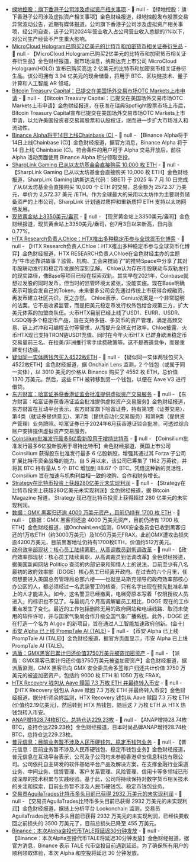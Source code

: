 - [绿地控股：旗下香港子公司涉及虚拟资产相关事项]() - 📰 null - 【绿地控股：旗下香港子公司涉及虚拟资产相关事项】金色财经报道，绿地控股发布股票交易异常波动公告，近期有媒体报道，公司旗下香港子公司涉及虚拟资产相关事项，经公司自查，该子公司2024年营业收入占公司营业收入总额的1%以下，对公司生产经营不产生重大影响。
- [MicroCloud Hologram已购买2亿美元的比特币和加密货币相关证券衍生品]() - 📰 null - 【MicroCloud Hologram已购买2亿美元的比特币和加密货币相关证券衍生品】金色财经报道，据市场消息，纳斯达克上市公司 MicroCloud Hologram(HOLO) 宣布已购买高达 2 亿美元的比特币和加密货币相关证券衍生品。该公司拥有 3.94 亿美元的现金储备，将用于 BTC、区块链技术、量子计算和人工智能 AR 领域。
- [Bitcoin Treasury Capital：已提交在美国场外交易市场OTC Markets上市申请](https://x.com/BitcoinTCAB/status/1943394468876411295) - 📰 null - 【Bitcoin Treasury Capital：已提交在美国场外交易市场OTC Markets上市申请】金色财经报道，在获准在瑞典Spotlight股票市场上市后，Bitcoin Treasury Capital宣布已提交在美国场外交易市场OTC Markets上市申请，以允许美国投资者交易其股票和认股权证，继而进一步扩大市场准入和流动性。
- [Binance Alpha将于14日上线Chainbase (C)]() - 📰 null - 【Binance Alpha将于14日上线Chainbase (C)】金色财经报道，据官方消息，Binance Alpha 将于 14 日上线 Chainbase (C)。符合条件的用户可于 Alpha 交易开放后，前往 Alpha 活动页面使用 Binance Alpha 积分领取空投。
- [SharpLink Gaming 已从以太坊基金会直接购买 10,000 枚 ETH]() - 📰 null - 【SharpLink Gaming 已从以太坊基金会直接购买 10,000 枚 ETH】金色财经报道，SharpLink Gaming(纳斯达克代码：SBET) 于 2025 年 7 月 10 日完成了从以太坊基金会直接购买 10,000 个 ETH 的交易，总金额为 2572.37 万美元，单价为 2,572.37 美元 /ETH。作为全球最大的采用以太坊作为主要财务储备资产的上市公司，SharpLink 计划通过质押和重新质押 ETH 支持以太坊网络发展。
- [现货黄金站上3350美元/盎司]() - 📰 null - 【现货黄金站上3350美元/盎司】金色财经报道，现货黄金站上3350美元/盎司，创7月3日以来新高，日内涨0.77%。
- [HTX Research负责人Chloe：HTX推出多种稳定币参与全球货币化博弈](https://www.jinse.cn/blockchain/3717167.html) - 📰 null - 【HTX Research负责人Chloe：HTX推出多种稳定币参与全球货币化博弈】金色财经报道，HTX RESEARCH负责人Chloe在金色财经主办的主题为“牛市还靠讲故事？监管、机构、工会来搅局了”的推特Space中分享了其对币股联动发行和稳定币发展的深刻见解。 
Chloe认为存在币股联动与双轨发行的现实路径，像Base等项目已经在探索双轨。其实早在2021年，Coinbase就想过发股的同时发币，但当时的监管环境太紧张，没能实施。现在Base明确表示可能会发自己的Token，未来很多公司会先通过传统上市获得合规融资，再发币建立社区共识，反之亦然。 
Chloe表示，Genius法案是一个非常聪明的法案。它不是收紧监管，而是把美元稳定币发行权外包给合规第三方，扩大美元体系的加盟商队伍。火币HTX目前已经上线了USD1、EURR、USDR、USDQ等多个稳定币产品，旨在支持多链、多货币的资产管理，满足高频交易、链上对冲和可编程支付等需求，从而提升全球支付效率。Chloe披露，火币HTX现已支持TRON链USD1充值、同时在今年火币HTX 已跻身欧洲稳定币交易量前三名、在拉美/非洲推行零手续费政策等。这不是赛道竞争，而是重建支付边疆。
- [疑似同一实体两钱包买入4522枚ETH](https://x.com/OnchainLens/status/1943632992397824185) - 📰 null - 【疑似同一实体两钱包买入4522枚ETH】金色财经报道，据 Onchain Lens 监测，2 个钱包（或属于同一实体），以 3010 美元的价格从 Binance 购买了 4552 枚 ETH，总价值 1370 万美元。然后，这些 ETH 被转移到另一个钱包，以便在 Aave V3 进行借贷。
- [东方财富：哈富证券获香港证监会批准提供虚拟资产交易服务]() - 📰 null - 【东方财富：哈富证券获香港证监会批准提供虚拟资产交易服务】金色财经报道，东方财富在互动平台表示，东方财富旗下哈富证券，持有第1类（证券交易）、第4类（就证券提供意见）、第7类（提供自动化交易服务）和第9类（提供资产管理）业务牌照。哈富证券已于2024年6月获香港证监会批准，可透过综合账户安排提供虚拟资产交易服务。
- [Coinsilium批准发行最多6亿股新股用于增持比特币](https://x.com/btcNLNico/status/1943624942211231868) - 📰 null - 【Coinsilium批准发行最多6亿股新股用于增持比特币】金色财经报道，英国上市公司 Coinsilium 获得股东批准发行最多 6 亿股新股，增强其通过其 Forza 子公司扩展比特币资金战略的能力。自 5 月以来，该公司已筹集了 1162 万英镑，并将其 BTC 持有量从 5 个 BTC 增加到 88.67 个 BTC。凭借这种新的灵活性，Coinsilium 旨在加速与机构利益相一致的收购、合作和财务增长。
- [Strategy在比特币投资上获超280亿美元未实现利润]() - 📰 null - 【Strategy在比特币投资上获超280亿美元未实现利润】金色财经报道，据 Bitcoin Magazine 报道， Strategy 现已在比特币投资上获得超过 280 亿美元的未实现利润。
- [数据：GMX 黑客归还逾 4000 万美元资产，目前仍持有 1700 枚 ETH]() - 📰 null - 【数据：GMX 黑客归还逾 4000 万美元资产，目前仍持有 1700 枚 ETH】金色财经报道，据OnchainLens监测，GMX安全委员会已收到黑客归还的1万枚ETH（约3000万美元）及1050万美元FRAX。此前GMX遭攻击损失逾4200万美元，目前黑客地址仍持有1700枚ETH，价值约512万美元。
- [政府效率部现状：核心员工陆续离职，从高调裁员到低调改革]() - 📰 null - 【政府效率部现状：核心员工陆续离职，从高调裁员到低调改革】金色财经报道，据美国新闻网站 Politico 查阅的内部记录和知情人士的说法，目前至少有八名最初的政府效率部（DOGE）核心员工已经离开政府。在过去的六个月里，任何想要进入美国总务管理局总部六楼——也就是马斯克领导的政府效率部核心办公区的人，都必须经过一名武装警卫的核查，只有名字出现在预先批准名单上的人才能进入。如今，这名警卫已经撤离，电梯旁原本写着「仅限授权人员进入」的标识也不见了。与最初几个月高调解雇员工相比，DOGE 现在的工作重点发生了变化。最近的工作包括删除无用的政府网站和电话线路、取消未使用的软件许可，并与国家气象局合作升级全国气象广播系统。此外，DOGE 还在打造一个名为 AI.gov 的新项目，旨在通过人工智能加速政府创新。(金十)
- [币安 Alpha 已上线 PrompTale AI (TALE)]() - 📰 null - 【币安 Alpha 已上线 PrompTale AI (TALE)】金色财经报道，据官方页面显示，币安 Alpha 已上线 PrompTale AI (TALE)。
- [派盾：GMX黑客已累计归还价值3750万美元被盗加密资产](https://x.com/PeckShieldAlert/status/1943615260704796930) - 📰 null - 【派盾：GMX黑客已累计归还价值3750万美元被盗加密资产】金色财经报道，据派盾监测，GMX 黑客已向 GMX 安全委员会多签账户归还共计价值 3750 万美元的被盗加密资产，包括约 9000 枚 ETH 和 1050 万枚 FRAX。
- [HTX Recovery 钱包从 Aave 赎回 7.3 万枚 ETH 并最终转入币安](https://x.com/EmberCN/status/1943615015292149902) - 📰 null - 【HTX Recovery 钱包从 Aave 赎回 7.3 万枚 ETH 并最终转入币安】金色财经报道，据分析师余烬监测，HTX Recovery 钱包从 Aave 赎回 7.3 万枚 ETH (价值约2.19亿美元)，然后转到 HTX 热钱包，随后这 7 万枚 ETH 从 HTX 热钱包转入币安。
- [ANAP增持28.74枚BTC，总持仓达229.23枚]() - 📰 null - 【ANAP增持28.74枚BTC，总持仓达229.23枚】金色财经报道，日本时尚品牌ANAP增持28.74枚BTC，总持仓达229.23枚。
- [普元信息：目前业务暂不涉及人民币硬钱包、稳定币钱包业务]() - 📰 null - 【普元信息：目前业务暂不涉及人民币硬钱包、稳定币钱包业务】金色财经报道，普元信息在互动平台表示，公司及子公司均未参股香港卓安信息科技有限公司。公司依托自主研发的软件基础平台产品及解决方案，在支撑金融行业渠道业务、中间业务、信贷管理、客户关系管理、风险管理、信用卡等多领域已形成深厚的技术积累与实践经验。基于此，公司将持续保持对数字货币相关技术的关注和探索，目前业务暂不涉及人民币硬钱包、稳定币钱包业务。
- [交易员AguilaTrades比特币多头目前已获得 2932 万美元的未实现利润](https://x.com/lookonchain/status/1943611820616654955) - 📰 null - 【交易员AguilaTrades比特币多头目前已获得 2932 万美元的未实现利润】金色财经报道，据链上分析平台 Lookonchain 监测，交易员AguilaTrades比特币多头目前已获得 2932 万美元的未实现利润，已经快要收回之前损失的 3500 万美元了，目前总损失已降至 455 万美元。
- [Binance：本次Alpha空投代币TALE将延迟30分钟发放]() - 📰 null - 【Binance：本次Alpha空投代币TALE将延迟30分钟发放】金色财经报道，据官方消息，Binance 表示 TALE 代币空投目前遇到延迟。为了确保所有用户的顺利领取体验，本次 Alpha 和空投将延迟 30 分钟发放。
